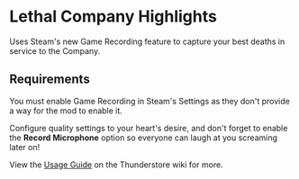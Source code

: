 # Lethal Company Highlights

Uses Steam's new Game Recording feature to capture your best deaths in service to the Company.

## Requirements

You must enable Game Recording in Steam's Settings as they don't provide a way for the mod to enable it.

Configure quality settings to your heart's desire, and don't forget to enable the **Record Microphone** option so everyone can laugh at you screaming later on!

View the [Usage Guide](https://thunderstore.io/c/lethal-company/p/smrkn/LethalCompanyHighlights/wiki/3548-usage-guide/) on the Thunderstore wiki for more.
